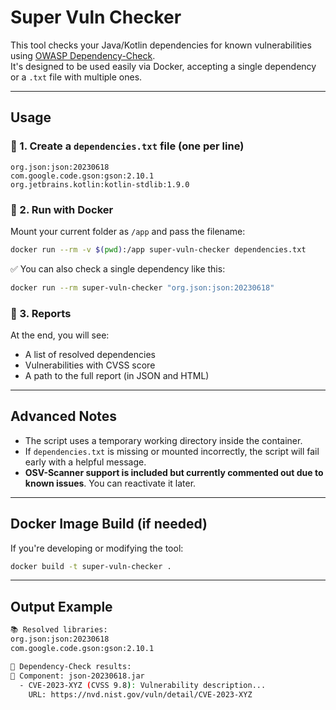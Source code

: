 #  Super Vuln Checker

This tool checks your Java/Kotlin dependencies for known vulnerabilities using [OWASP Dependency-Check](https://owasp.org/www-project-dependency-check/).  
It's designed to be used easily via Docker, accepting a single dependency or a `.txt` file with multiple ones.

---

##  Usage

### 🔹 1. Create a `dependencies.txt` file (one per line)

```
org.json:json:20230618
com.google.code.gson:gson:2.10.1
org.jetbrains.kotlin:kotlin-stdlib:1.9.0
```

### 🔹 2. Run with Docker

Mount your current folder as `/app` and pass the filename:

```bash
docker run --rm -v $(pwd):/app super-vuln-checker dependencies.txt
```

✅ You can also check a single dependency like this:

```bash
docker run --rm super-vuln-checker "org.json:json:20230618"
```

### 🔹 3. Reports

At the end, you will see:

- A list of resolved dependencies
- Vulnerabilities with CVSS score
- A path to the full report (in JSON and HTML)

---

##  Advanced Notes

- The script uses a temporary working directory inside the container.
- If `dependencies.txt` is missing or mounted incorrectly, the script will fail early with a helpful message.
- **OSV-Scanner support is included but currently commented out due to known issues**. You can reactivate it later.

---

##  Docker Image Build (if needed)

If you're developing or modifying the tool:

```bash
docker build -t super-vuln-checker .
```

---

##  Output Example

```bash
📚 Resolved libraries:
org.json:json:20230618
com.google.code.gson:gson:2.10.1

📄 Dependency-Check results:
🚨 Component: json-20230618.jar
  - CVE-2023-XYZ (CVSS 9.8): Vulnerability description...
    URL: https://nvd.nist.gov/vuln/detail/CVE-2023-XYZ
```
